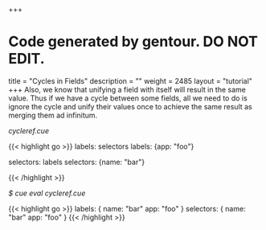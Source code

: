 +++
# Code generated by gentour. DO NOT EDIT.
title = "Cycles in Fields"
description = ""
weight = 2485
layout = "tutorial"
+++
Also, we know that unifying a field with itself will result in the same value.
Thus if we have a cycle between some fields, all we need to do is ignore
the cycle and unify their values once to achieve the same result as
merging them ad infinitum.


<a id="td-block-padding" class="td-offset-anchor"></a>
<section class="row td-box td-box--white td-box--gradient td-box--height-auto">
<div class="col-lg-6 mr-0">
<i>cycleref.cue</i>
<p>
{{< highlight go >}}
labels: selectors
labels: {app: "foo"}

selectors: labels
selectors: {name: "bar"}

{{< /highlight >}}
<br>
</div>

<div class="col-lg-6 ml-0"><i>$ cue eval cycleref.cue</i>
<p>
{{< highlight go >}}
labels: {
    name: "bar"
    app:  "foo"
}
selectors: {
    name: "bar"
    app:  "foo"
}
{{< /highlight >}}
</div>
</section>